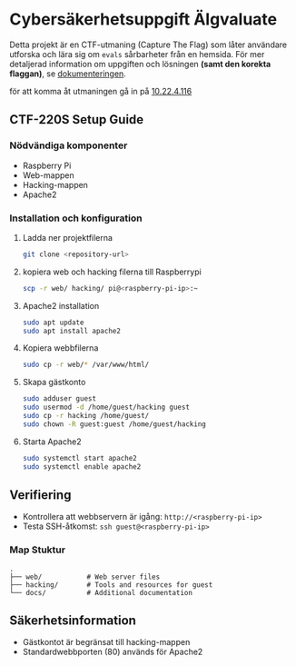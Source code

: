 # Cybersäkerhetsuppgift **Älgvaluate**

Detta projekt är en CTF-utmaning (Capture The Flag) som låter användare utforska och lära sig om `evals` sårbarheter från en hemsida. För mer detaljerad information om uppgiften och lösningen **(samt den korekta flaggan)**, se [dokumenteringen](dokumentering.md).

för att komma åt utmaningen gå in på [10.22.4.116](http://10.22.4.116/)



## CTF-220S Setup Guide

### Nödvändiga komponenter
- Raspberry Pi
- Web-mappen
- Hacking-mappen
- Apache2

### Installation och konfiguration

1. Ladda ner projektfilerna
    ```bash
    git clone <repository-url>
    ```


2. kopiera web och hacking filerna till Raspberrypi
    ```bash
    scp -r web/ hacking/ pi@<raspberry-pi-ip>:~
    ```
3. Apache2 installation
    ```bash
    sudo apt update
    sudo apt install apache2
    ```

4. Kopiera webbfilerna
    ```bash
    sudo cp -r web/* /var/www/html/
    ```

5. Skapa gästkonto
    ```bash
    sudo adduser guest
    sudo usermod -d /home/guest/hacking guest
    sudo cp -r hacking /home/guest/
    sudo chown -R guest:guest /home/guest/hacking
    ```

6. Starta Apache2
    ```bash
    sudo systemctl start apache2
    sudo systemctl enable apache2
    ```

## Verifiering
- Kontrollera att webbservern är igång: `http://<raspberry-pi-ip>`
- Testa SSH-åtkomst: `ssh guest@<raspberry-pi-ip>`
### Map Stuktur
```
.
├── web/           # Web server files
├── hacking/       # Tools and resources for guest
└── docs/          # Additional documentation
```


## Säkerhetsinformation
- Gästkontot är begränsat till hacking-mappen
- Standardwebbporten (80) används för Apache2